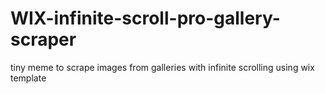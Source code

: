 # WIX-infinite-scroll-pro-gallery-scraper
tiny meme to scrape images from galleries with infinite scrolling using wix template
